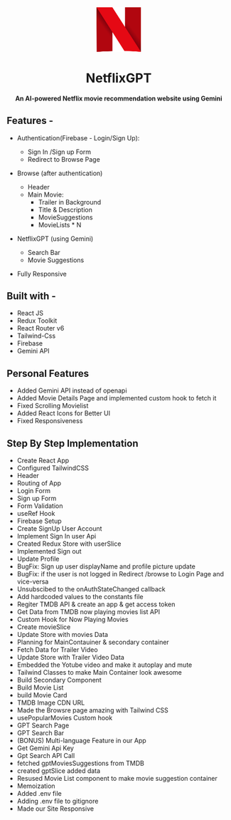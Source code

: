 <div align="center">
  <img src="./public/Netflix_Logo.svg" height="100" width="100" alt="logo"/>
  
# NetflixGPT 
  <h4 >An AI-powered Netflix movie recommendation website using Gemini</h4>
</div>


## **Features -**

- Authentication(Firebase - Login/Sign Up):
  - Sign In /Sign up Form
  - Redirect to Browse Page
- Browse (after authentication)
   - Header
  - Main Movie:
     - Trailer in Background
     - Title & Description
     - MovieSuggestions
     - MovieLists * N

- NetflixGPT (using Gemini)
   - Search Bar
   - Movie Suggestions
 - Fully Responsive

## **Built with -**

- React JS
- Redux Toolkit
- React Router v6
- Tailwind-Css 
- Firebase
- Gemini API

## Personal Features 
- Added Gemini API instead of openapi
- Added Movie Details Page and implemented custom hook to fetch it
- Fixed Scrolling Movielist
- Added React Icons for Better UI
- Fixed Responsiveness
 


## Step By Step Implementation 
- Create React App
- Configured TailwindCSS 
- Header
- Routing of App
- Login Form
- Sign up Form
- Form Validation
- useRef Hook
- Firebase Setup
- Create SignUp User Account
- Implement Sign In user Api
- Created Redux Store with userSlice
- Implemented Sign out 
- Update Profile
- BugFix: Sign up user displayName and profile picture update
- BugFix: if the user is not logged in Redirect /browse to Login Page and vice-versa
- Unsubscibed to the onAuthStateChanged callback
- Add hardcoded values to the constants file
- Regiter TMDB API & create an app & get access token
- Get Data from TMDB now playing movies list API
- Custom Hook for Now Playing Movies
- Create movieSlice
- Update Store with movies Data
- Planning for MainContauiner & secondary container
- Fetch Data for Trailer Video
- Update Store with Trailer Video Data
- Embedded the Yotube video and make it autoplay and mute
- Tailwind Classes to make Main Container look awesome
- Build Secondary Component
- Build Movie List
- build Movie Card
- TMDB Image CDN URL
- Made the Browsre page amazing with Tailwind CSS
- usePopularMovies Custom hook
- GPT Search Page
- GPT Search Bar
- (BONUS) Multi-language Feature in our App
- Get Gemini Api Key 
- Gpt Search API Call
- fetched gptMoviesSuggestions from TMDB
- created gptSlice added data
- Resused Movie List component to make movie suggestion container
- Memoization
- Added .env file
- Adding .env file to gitignore
- Made our Site Responsive


